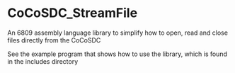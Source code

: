 # CoCoSDC_StreamFile
An 6809 assembly language library to simplify how to open, read and close files directly from the CoCoSDC

See the example program that shows how to use the library, which is found in the includes directory
